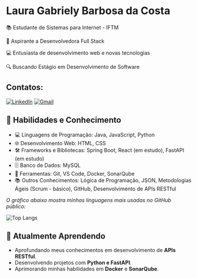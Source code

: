 # Laura Gabriely Barbosa da Costa 

📚 Estudante de Sistemas para Internet - IFTM 

🎯 Aspirante a Desenvolvedora Full Stack

💻 Entusiasta de desenvolvimento web e novas tecnologias

🔍 Buscando Estágio em Desenvolvimento de Software

## Contatos:
[![LinkedIn](https://img.shields.io/badge/LinkedIn-0077B5?style=for-the-badge&logo=linkedin&logoColor=white)](https://www.linkedin.com/in/laura-gabriely-barbosa-604574266/)
[![Gmail](https://img.shields.io/badge/Gmail-333333?style=for-the-badge&logo=gmail&logoColor=red)](mailto:laura.587523la@gmail.com)

## 💼 Habilidades e Conhecimento
- 💻 Linguagens de Programação: Java, JavaScript, Python
- 🌐 Desenvolvimento Web: HTML, CSS
- 🛠️ Frameworks e Bibliotecas: Spring Boot, React (em estudo), FastAPI (em estudo)
- 🗄️ Banco de Dados: MySQL
- 🔧 Ferramentas: Git, VS Code, Docker, SonarQube 
- 📚 Outros Conhecimentos: Lógica de Programação, JSON, Metodologias Ágeis (Scrum - básico), GitHub, Desenvolvimento de APIs RESTful
  
_O gráfico abaixo mostra minhas linguagens mais usadas no GitHub público:_

![Top Langs](https://github-readme-stats-git-masterrstaa-rickstaa.vercel.app/api/top-langs/?username=lauragabs&layout=compact&bg_color=000&border_color=30A3DC&title_color=E94D5F&text_color=FFF)

## 🌱 Atualmente Aprendendo

- Aprofundando meus conhecimentos em desenvolvimento de **APIs RESTful**.
- Desenvolvendo projetos com **Python e FastAPI**.
- Aprimorando minhas habilidades em **Docker** e **SonarQube**.
